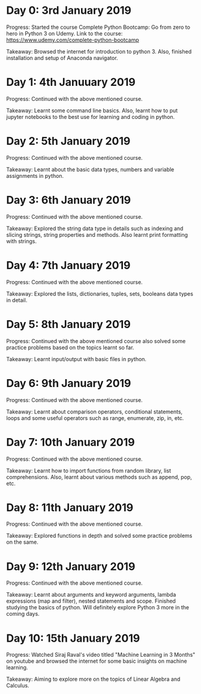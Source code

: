 # Day 0: 3rd January 2019

Progress: Started the course Complete Python Bootcamp: Go from zero to hero in Python 3 on Udemy.
          Link to the course: https://www.udemy.com/complete-python-bootcamp
          
Takeaway: Browsed the internet for introduction to python 3. Also, finished installation and setup of Anaconda navigator.  

# Day 1: 4th Januuary 2019

Progress: Continued with the above mentioned course.

Takeaway: Learnt some command line basics. Also, learnt how to put jupyter notebooks to the best use for learning and coding in python.

# Day 2: 5th January 2019

Progress: Continued with the above mentioned course.

Takeaway: Learnt about the basic data types, numbers and variable assignments in python.

# Day 3: 6th January 2019

Progress: Continued with the above mentioned course.

Takeaway: Explored the string data type in details such as indexing and slicing strings, string properties and methods. Also learnt print formatting with strings.

# Day 4: 7th January 2019

Progress: Continued with the above mentioned course.

Takeaway: Explored the lists, dictionaries, tuples, sets, booleans data types in detail.

# Day 5: 8th January 2019

Progress: Continued with the above mentioned course also solved some practice problems based on the topics learnt so far.

Takeaway: Learnt input/output with basic files in python. 

# Day 6: 9th January 2019

Progress: Continued with the above mentioned course.

Takeaway: Learnt about comparison operators, conditional statements, loops and some useful operators such as range, enumerate, zip, in, etc.

# Day 7: 10th January 2019

Progress: Continued with the above mentioned course.

Takeaway: Learnt how to import functions from random library, list comprehensions. Also, learnt about various methods such as append, pop, etc.

# Day 8: 11th January 2019

Progress: Continued with the above mentioned course.

Takeaway: Explored functions in depth and solved some practice problems on the same.

# Day 9: 12th January 2019

Progress: Continued with the above mentioned course.

Takeaway: Learnt about arguments and keyword arguments, lambda expressions (map and filter), nested statements and scope.
Finished studying the basics of python. Will definitely explore Python 3 more in the coming days.

# Day 10: 15th January 2019

Progress: Watched Siraj Raval's video titled "Machine Learning in 3 Months" on youtube and browsed the internet for some basic insights on machine learning.

Takeaway: Aiming to explore more on the topics of Linear Algebra and Calculus.




